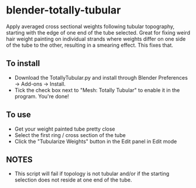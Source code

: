 # blender-totally-tubular
Apply averaged cross sectional weights following tubular topography, starting with the edge of one end of the tube selected. Great for fixing weird hair weight painting on individual strands where weights differ on one side of the tube to the other, resulting in a smearing effect. This fixes that.

## To install
* Download the TotallyTubular.py and install through Blender Preferences -> Add-ons -> Install.
* Tick the check box next to "Mesh: Totally Tubular" to enable it in the program. You're done!

## To use
- Get your weight painted tube pretty close
- Select the first ring / cross section of the tube
- Click the "Tubularize Weights" button in the Edit panel in Edit mode

## NOTES
* This script will fail if topology is not tubular and/or if the starting selection does not reside at one end of the tube.

